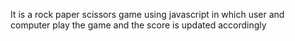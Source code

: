 It is a rock paper scissors game using javascript in which user and computer play the game and the score is updated accordingly 

